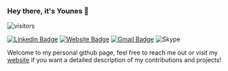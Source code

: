 ### Hey there, it's Younes 👋

![visitors](https://visitor-badge.glitch.me/badge?page_id=younesbelkada.younesbelkada&left_color=green&right_color=red)

[![Linkedin Badge](https://img.shields.io/badge/-LinkedIn-blue?style=flat&logo=Linkedin&logoColor=white&link=https://www.linkedin.com/in/younes-belkada-b1a903145/)](https://www.linkedin.com/in/younes-belkada-b1a903145/)
[![Website Badge](https://img.shields.io/badge/-Website-47CCCC?style=flat&logo=Google-Chrome&logoColor=white&link=https://younesbelkada.github.io/)](https://younesbelkada.github.io/)
[![Gmail Badge](https://img.shields.io/badge/-Gmail-c14438?style=flat&logo=Gmail&logoColor=white&link=mailto:younesbelkada@gmail.com)](mailto:younesbelkada@gmail.com)
![Skype](https://img.shields.io/badge/younes.belkada-%2300AFF0.svg?style=flat&logo=Skype&logoColor=white)

Welcome to my personal github page, feel free to reach me out or visit my [website](https://younesbelkada.github.io/) if you want a detailed description of my contributions and projects! 

